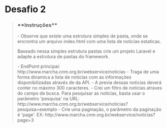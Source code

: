 
<h1>Desafio 2</h1>

><h3>**Instruções**</h3>
> <p>- Observe que existe uma estrutura simples de pasta, onde se encrontra um arquivo index.html com uma lista de noticias estaticas.</p>
> <p>Baseado nessa simples estrutura pastas crie um projeto Laravel e adapte a estrutura de pastas do framework.</p>
> - EndPoint principal: http://www.marcha.cnm.org.br/webservice/noticias
> - Traga de uma forma dinamica a lista de noticias com as informações disponibilizadas através de da API.
> - A previa dessas noticias deverá conter no máximo 300 caracteres.
> - Crei um filtro de noticias atraves do campo de busca. Para pesquisar as noticias, basta usar o parâmetro 'pesquisa' na URL: http://www.marcha.cnm.org.br/webservice/noticias?pesquisa=exemplo
> - Crie uma paginação, o parâmetro da paginação é 'page'. EX: http://www.marcha.cnm.org.br/webservice/noticias?page=3





